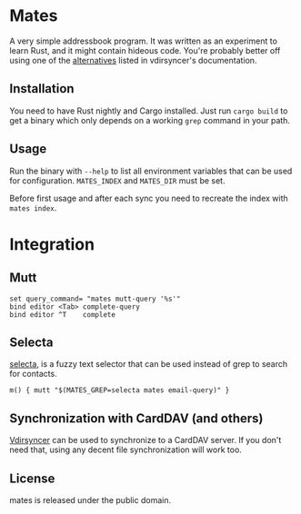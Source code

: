# Mates

A very simple addressbook program. It was written as an experiment to learn
Rust, and it might contain hideous code. You're probably better off using one
of the
[alternatives](http://vdirsyncer.readthedocs.org/en/stable/supported.html#client-applications)
listed in vdirsyncer's documentation.

## Installation

You need to have Rust nightly and Cargo installed. Just run ``cargo build`` to
get a binary which only depends on a working ``grep`` command in your path.


## Usage

Run the binary with ``--help`` to list all environment variables that can be
used for configuration. ``MATES_INDEX`` and ``MATES_DIR`` must be set.

Before first usage and after each sync you need to recreate the index with
``mates index``.


# Integration

## Mutt

```
set query_command= "mates mutt-query '%s'"
bind editor <Tab> complete-query
bind editor ^T    complete
```

## Selecta

[selecta](https://github.com/garybernhardt/selecta), is a fuzzy text selector
that can be used instead of grep to search for contacts.

``
m() {
    mutt "$(MATES_GREP=selecta mates email-query)"
}
``

## Synchronization with CardDAV (and others)

[Vdirsyncer](http://vdirsyncer.readthedocs.org/) can be used to synchronize to
a CardDAV server. If you don't need that, using any decent file synchronization
will work too.

## License

mates is released under the public domain.
